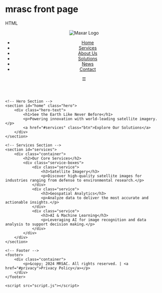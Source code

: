 # mrasc front page                                                                                                                                                                                                              
HTML
<!DOCTYPE html>
<html lang="en">
<head>
    <meta charset="UTF-8">
    <meta name="viewport" content="width=device-width, initial-scale=1.0">
    <title>Maxar-Like Front Page</title>
    <link rel="stylesheet" href="style.css">
</head>
<body>
    <!-- Navigation Bar -->
    <header>
        <div class="container">
            <div class="logo">
                <img src="logo.png" alt="Maxar Logo">  <!-- Logo Added -->
            </div>
            <nav>
                <ul class="nav-links">
                    <li><a href="#home">Home</a></li>
                    <li><a href="#services">Services</a></li>
                    <li><a href="#about">About Us</a></li>
                    <li><a href="#solutions">Solutions</a></li>
                    <li><a href="#news">News</a></li>
                    <li><a href="#contact">Contact</a></li>
                </ul>
            </nav>
            <div class="menu-icon" onclick="toggleMenu()">&#9776;</div>
        </div>
    </header>

    <!-- Hero Section -->
    <section id="home" class="hero">
        <div class="hero-text">
            <h1>See the Earth Like Never Before</h1>
            <p>Powering innovation with world-leading satellite imagery.</p>
            <a href="#services" class="btn">Explore Our Solutions</a>
        </div>
    </section>

    <!-- Services Section -->
    <section id="services">
        <div class="container">
            <h2>Our Core Services</h2>
            <div class="service-boxes">
                <div class="service">
                    <h3>Satellite Imagery</h3>
                    <p>Discover high-quality satellite images for industries ranging from defense to environmental research.</p>
                </div>
                <div class="service">
                    <h3>Geospatial Analytics</h3>
                    <p>Analyze data to deliver the most accurate and actionable insights.</p>
                </div>
                <div class="service">
                    <h3>AI & Machine Learning</h3>
                    <p>Leveraging AI for image recognition and data analysis to support decision making.</p>
                </div>
            </div>
        </div>
    </section>

    <!-- Footer -->
    <footer>
        <div class="container">
            <p>&copy; 2024 MRSAC. All rights reserved. | <a href="#privacy">Privacy Policy</a></p>
        </div>
    </footer>

    <script src="script.js"></script>
</body>
</html>
